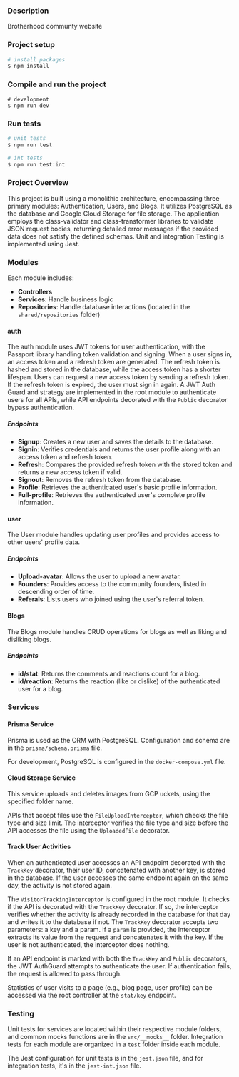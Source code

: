 ### Description

Brotherhood communty website

### Project setup

```bash
# install packages
$ npm install
```

### Compile and run the project

```bashc
# development
$ npm run dev
```

### Run tests

```bash
# unit tests
$ npm run test

# int tests
$ npm run test:int

```

### Project Overview

This project is built using a monolithic architecture, encompassing three primary modules: Authentication, Users, and Blogs. It utilizes PostgreSQL as the database and Google Cloud Storage for file storage. The application employs the class-validator and class-transformer libraries to validate JSON request bodies, returning detailed error messages if the provided data does not satisfy the defined schemas. Unit and integration Testing is implemented using Jest.

### Modules

Each module includes:

- **Controllers**
- **Services**: Handle business logic
- **Repositories**: Handle database interactions (located in the `shared/repositories` folder)

#### auth

The auth module uses JWT tokens for user authentication, with the Passport library handling token validation and signing. When a user signs in, an access token and a refresh token are generated. The refresh token is hashed and stored in the database, while the access token has a shorter lifespan. Users can request a new access token by sending a refresh token. If the refresh token is expired, the user must sign in again. A JWT Auth Guard and strategy are implemented in the root module to authenticate users for all APIs, while API endpoints decorated with the `Public` decorator bypass authentication.

##### Endpoints

- **Signup**: Creates a new user and saves the details to the database.
- **Signin**: Verifies credentials and returns the user profile along with an access token and refresh token.
- **Refresh**: Compares the provided refresh token with the stored token and returns a new access token if valid.
- **Signout**: Removes the refresh token from the database.
- **Profile**: Retrieves the authenticated user's basic profile information.
- **Full-profile**: Retrieves the authenticated user's complete profile information.

#### user

The User module handles updating user profiles and provides access to other users' profile data.

##### Endpoints

- **Upload-avatar**: Allows the user to upload a new avatar.
- **Founders**: Provides access to the community founders, listed in descending order of time.
- **Referals**: Lists users who joined using the user's referral token.

#### Blogs

The Blogs module handles CRUD operations for blogs as well as liking and disliking blogs.

##### Endpoints

- **id/stat**: Returns the comments and reactions count for a blog.
- **id/reaction**: Returns the reaction (like or dislike) of the authenticated user for a blog.

### Services

#### Prisma Service

Prisma is used as the ORM with PostgreSQL. Configuration and schema are in the `prisma/schema.prisma` file.

For development, PostgreSQL is configured in the `docker-compose.yml` file.

#### Cloud Storage Service

This service uploads and deletes images from GCP uckets, using the specified folder name.

APIs that accept files use the `FileUploadInterceptor`, which checks the file type and size limit. The interceptor verifies the file type and size before the API accesses the file using the `UploadedFile` decorator.

#### Track User Activities

When an authenticated user accesses an API endpoint decorated with the `TrackKey` decorator, their user ID, concatenated with another key, is stored in the database. If the user accesses the same endpoint again on the same day, the activity is not stored again.

The `VisitorTrackingInterceptor` is configured in the root module. It checks if the API is decorated with the `TrackKey` decorator. If so, the interceptor verifies whether the activity is already recorded in the database for that day and writes it to the database if not. The `TrackKey` decorator accepts two parameters: a key and a param. If a `param` is provided, the interceptor extracts its value from the request and concatenates it with the key. If the user is not authenticated, the interceptor does nothing.

If an API endpoint is marked with both the `TrackKey` and `Public` decorators, the JWT AuthGuard attempts to authenticate the user. If authentication fails, the request is allowed to pass through.

Statistics of user visits to a page (e.g., blog page, user profile) can be accessed via the root controller at the `stat/key` endpoint.

### Testing

Unit tests for services are located within their respective module folders, and common mocks functions are in the `src/__mocks__` folder. Integration tests for each module are organized in a `test` folder inside each module.

The Jest configuration for unit tests is in the `jest.json` file, and for integration tests, it's in the `jest-int.json` file.
